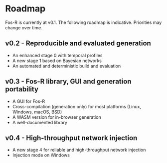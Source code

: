 # Roadmap

Fos-R is currently at v0.1. The following roadmap is indicative. Priorities may change over time.

## v0.2 - Reproducible and evaluated generation

- An enhanced stage 0 with temporal profiles
- A new stage 1 based on Bayesian networks
- An automated and deterministic build and evaluation

## v0.3 - Fos-R library, GUI and generation portability

- A GUI for Fos-R
- Cross-compilation (generation only) for most platforms (Linux, Windows, macOS, BSD)
- A WASM version for in-browser generation
- A well-documented library

## v0.4 - High-throughput network injection

- A new stage 4 for reliable and high-throughput network injection
- Injection mode on Windows
